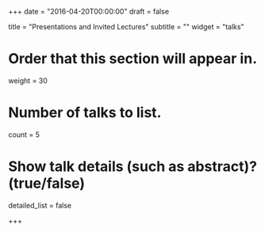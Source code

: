 +++
date = "2016-04-20T00:00:00"
draft = false

title = "Presentations and Invited Lectures"
subtitle = ""
widget = "talks"

# Order that this section will appear in.
weight = 30

# Number of talks to list.
count = 5

# Show talk details (such as abstract)? (true/false)
detailed_list = false

+++

